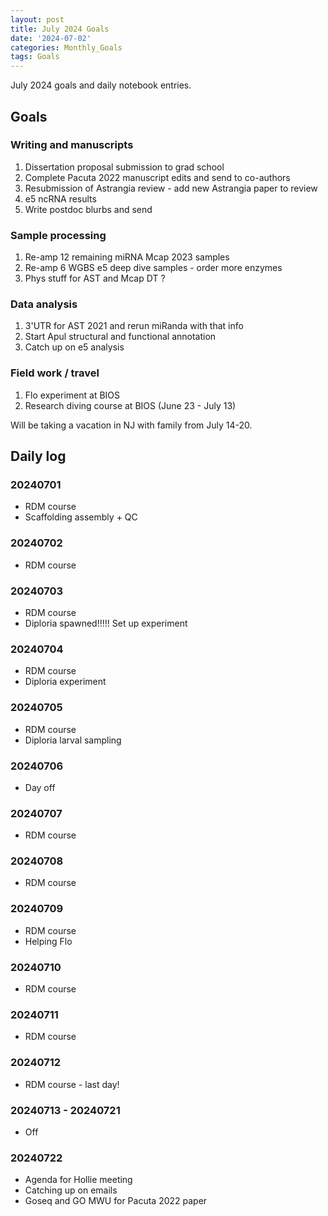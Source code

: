 ```yaml
---
layout: post
title: July 2024 Goals
date: '2024-07-02'
categories: Monthly_Goals
tags: Goals
---
```


July 2024 goals and daily notebook entries. 

## Goals  

### Writing and manuscripts 

1. Dissertation proposal submission to grad school
2. Complete Pacuta 2022 manuscript edits and send to co-authors 
3. Resubmission of Astrangia review - add new Astrangia paper to review 
4. e5 ncRNA results 
5. Write postdoc blurbs and send 

### Sample processing

1. Re-amp 12 remaining miRNA Mcap 2023 samples 
2. Re-amp 6 WGBS e5 deep dive samples - order more enzymes 
3. Phys stuff for AST and Mcap DT ? 

### Data analysis

1. 3'UTR for AST 2021 and rerun miRanda with that info 
2. Start Apul structural and functional annotation 
3. Catch up on e5 analysis 

### Field work / travel 

1. Flo experiment at BIOS 
2. Research diving course at BIOS (June 23 - July 13)

Will be taking a vacation in NJ with family from July 14-20. 

## Daily log 

### 20240701

- RDM course 
- Scaffolding assembly + QC 

### 20240702

- RDM course 

### 20240703

- RDM course 
- Diploria spawned!!!!! Set up experiment

### 20240704

- RDM course 
- Diploria experiment

### 20240705

- RDM course 
- Diploria larval sampling 

### 20240706

- Day off 

### 20240707

- RDM course 

### 20240708

- RDM course 

### 20240709

- RDM course 
- Helping Flo 

### 20240710

- RDM course 

### 20240711

- RDM course 

### 20240712

- RDM course - last day!

### 20240713 - 20240721

- Off

### 20240722

- Agenda for Hollie meeting 
- Catching up on emails 
- Goseq and GO MWU for Pacuta 2022 paper 